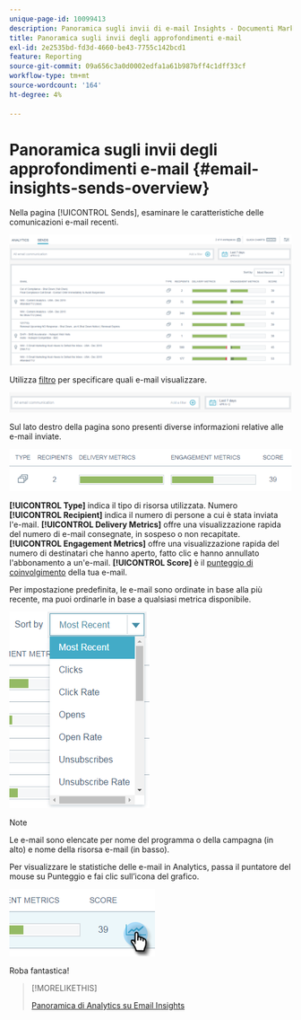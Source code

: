 ```yaml
---
unique-page-id: 10099413
description: Panoramica sugli invii di e-mail Insights - Documenti Marketo - Documentazione del prodotto
title: Panoramica sugli invii degli approfondimenti e-mail
exl-id: 2e2535bd-fd3d-4660-be43-7755c142bcd1
feature: Reporting
source-git-commit: 09a656c3a0d0002edfa1a61b987bff4c1dff33cf
workflow-type: tm+mt
source-wordcount: '164'
ht-degree: 4%

---
```


# Panoramica sugli invii degli approfondimenti e-mail {#email-insights-sends-overview}

Nella pagina [!UICONTROL Sends], esaminare le caratteristiche delle comunicazioni e-mail recenti.

![](assets/one.png)

Utilizza [filtro](/help/marketo/product-docs/reporting/email-insights/filtering-in-email-insights.md) per specificare quali e-mail visualizzare.

![](assets/filtering.png)

Sul lato destro della pagina sono presenti diverse informazioni relative alle e-mail inviate.

![](assets/two-1.png)

**[!UICONTROL Type]** indica il tipo di risorsa utilizzata.
Numero **[!UICONTROL Recipient]** indica il numero di persone a cui è stata inviata l&#39;e-mail.
**[!UICONTROL Delivery Metrics]** offre una visualizzazione rapida del numero di e-mail consegnate, in sospeso o non recapitate.
**[!UICONTROL Engagement Metrics]** offre una visualizzazione rapida del numero di destinatari che hanno aperto, fatto clic e hanno annullato l&#39;abbonamento a un&#39;e-mail.
**[!UICONTROL Score]** è il [punteggio di coinvolgimento](/help/marketo/product-docs/email-marketing/drip-nurturing/reports-and-notifications/understanding-the-engagement-score.md) della tua e-mail.

Per impostazione predefinita, le e-mail sono ordinate in base alla più recente, ma puoi ordinarle in base a qualsiasi metrica disponibile.

![](assets/three-1.png)

>[!NOTE]
>
>Le e-mail sono elencate per nome del programma o della campagna (in alto) e nome della risorsa e-mail (in basso).

Per visualizzare le statistiche delle e-mail in Analytics, passa il puntatore del mouse su Punteggio e fai clic sull’icona del grafico.

![](assets/five.png)

Roba fantastica!

>[!MORELIKETHIS]
>
>[Panoramica di Analytics su Email Insights](/help/marketo/product-docs/reporting/email-insights/email-insights-analytics-overview.md)
